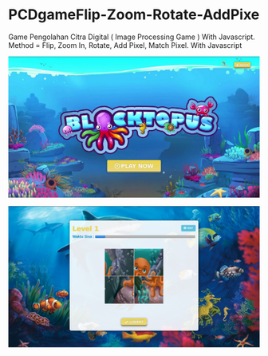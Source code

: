 # PCDgameFlip-Zoom-Rotate-AddPixe
Game Pengolahan Citra Digital ( Image Processing Game ) With Javascript. Method = Flip, Zoom In, Rotate, Add Pixel, Match Pixel. With Javascript

![Simulator](https://github.com/ayyuoeb69/PCDgameFlip-Zoom-Rotate-AddPixel/blob/master/Screenshot_2018-12-06_11-45-44.png)


![Simulator2](https://github.com/ayyuoeb69/PCDgameFlip-Zoom-Rotate-AddPixel/blob/master/Screenshot_2018-12-06_11-51-46.png)
